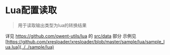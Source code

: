 Lua配置读取
======

> 用于读取输出类型为lua的转换结果

详见 https://github.com/owent-utils/lua 的 [src/data](https://github.com/owent-utils/lua/tree/master/src/data) 部分
示例见 [https://github.com/xresloader/xresloader/blob/master/sample/lua/sample_lua.lua](../../sample/lua)

